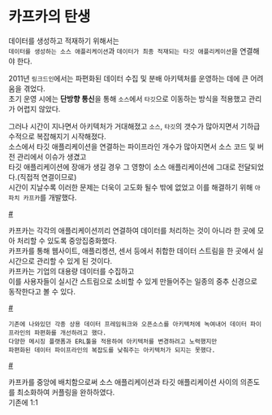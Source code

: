 # 카프카의 탄생        
     
데이터를 생성하고 적재하기 위해서는             
`데이터를 생성하는 소스 애플리케이션`과 `데이터가 최종 적재되는 타깃 애플리케이션`을 연결해야 한다.          
              
2011년 `링크드인`에서는 파편화된 데이터 수집 및 분배 아키텍처를 운영하는 데에 큰 어려움을 겪었다.                        
초기 운영 시에는 **단방향 통신**을 통해 `소스`에서 `타깃`으로 이동하는 방식을 적용했고 관리가 어렵지 않았다.                     

그러나 시간이 지나면서 아키텍처가 거대해졌고 `소스`, `타깃`의 갯수가 많아지면서 기하급수적으로 복잡해지기 시작해졌다.           
소스에서 타깃 애플리케이션을 연결하는 파이프라인 개수가 많아지면서 소스 코드 및 버전 관리에서 이슈가 생겼고             
타깃 애플리케이션에 장애가 생길 경우 그 영향이 소스 애플리케이션에 그대로 전달되었다.(직접적 연결이므로)         
시간이 지날수록 이러한 문제는 더욱이 고도화 될수 밖에 없었고 이를 해결하기 위해 `아파치 카프카`를 개발했다.                           
  
[#](#)   
  
카프카는 각각의 애플리케이션끼리 연결하여 데이터를 처리하는 것이 아니라 한 곳에 모아 처리할 수 있도록 중앙집중화했다.             
카프카를 통해 웹사이트, 애플리켕션, 센서 등에서 취합한 데이터 스트림을 한 곳에서 실시간으로 관리할 수 있게 된 것이다.       
카프카는 기업의 대용량 데이터를 수집하고        
이를 사용자들이 실시간 스트림으로 소비할 수 있게 만들어주는 일종의 중추 신경으로 동작한다고 볼 수 있다.        

[#](#)

```
기존에 나와있던 각종 상용 데이터 프레임워크와 오픈소스를 아키텍처에 녹여내어 데이터 파이프라인의 파편화를 개선하려고 했다.       
다양한 메시징 플랫폼과 ERL툴을 적용하여 아키텍처를 변경하려고 노력했지만          
파편화된 데이터 파이프라인의 복잡도를 낮춰주는 아키텍처가 되지는 못했다.       
```
      
[#](#)         
   
카프카를 중앙에 배치함으로써 소스 애플리케이션과 타깃 애플리케이션 사이의 의존도를 최소화하여 커플링을 완하하였다.    
기존에 1:1












